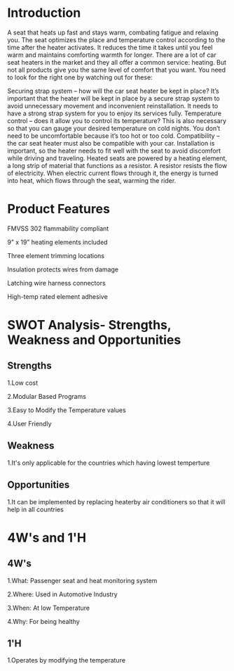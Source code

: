 # Introduction
A seat that heats up fast and stays warm, combating fatigue and relaxing you. The seat optimizes the place and temperature control according to the time after the heater activates. It reduces the time it takes until you feel warm and maintains comforting warmth for longer.
There are a lot of car seat heaters in the market and they all offer a common service: heating. But not all products give you the same level of comfort that you want. You need to look for the right one by watching out for these:

Securing strap system – how will the car seat heater be kept in place? It’s important that the heater will be kept in place by a secure strap system to avoid unnecessary movement and inconvenient reinstallation. It needs to have a strong strap system for you to enjoy its services fully.
Temperature control – does it allow you to control its temperature? This is also necessary so that you can gauge your desired temperature on cold nights. You don’t need to be uncomfortable because it’s too hot or too cold.
Compatibility – the car seat heater must also be compatible with your car. Installation is important, so the heater needs to fit well with the seat to avoid discomfort while driving and traveling.
Heated seats are powered by a heating element, a long strip of material that functions as a resistor. A resistor resists the flow of electricity. When electric current flows through it, the energy is turned into heat, which flows through the seat, warming the rider.
# Product Features

FMVSS 302 flammability compliant

9” x 19” heating elements included

Three element trimming locations

Insulation protects wires from damage

Latching wire harness connectors

High-temp rated element adhesive

# SWOT Analysis- Strengths, Weakness and Opportunities

## Strengths
1.Low cost

2.Modular Based Programs

3.Easy to Modify the Temperature values

4.User Friendly

## Weakness
1.It's only applicable for the countries which having lowest temperture

## Opportunities
1.It can be implemented by replacing heaterby air conditioners so that it will help in all countries

# 4W's and 1'H

## 4W's
1.What: Passenger seat and heat monitoring system 

2.Where: Used in Automotive Industry 

3.When: At low Temperature

4.Why: For being healthy

## 1'H
1.Operates by modifying the temperature



